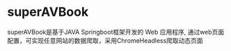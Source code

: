 # superAVBook
 superAVBook是基于JAVA Springboot框架开发的 Web 应用程序, 通过web页面配置，可实现任意网站的数据爬取，采用ChromeHeadless爬取动态页面
